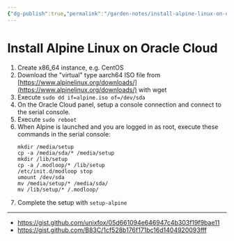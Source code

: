 ```yaml
---
{"dg-publish":true,"permalink":"/garden-notes/install-alpine-linux-on-oracle-cloud/","tags":["note","seedling"],"created":"2024-11-18T09:19","updated":"2024-11-30T19:57"}
---
```


# Install Alpine Linux on Oracle Cloud

1. Create x86_64 instance, e.g. CentOS
2. Download the "virtual" type aarch64 ISO file from [https://www.alpinelinux.org/downloads/](https://www.alpinelinux.org/downloads/) with wget
3. Execute `sudo dd if=alpine.iso of=/dev/sda`
4. On the Oracle Cloud panel, setup a console connection and connect to the serial console.
5. Execute `sudo reboot`
6. When Alpine is launched and you are logged in as root, execute these commands in the serial console:
	```
	mkdir /media/setup
	cp -a /media/sda/* /media/setup
	mkdir /lib/setup
	cp -a /.modloop/* /lib/setup
	/etc/init.d/modloop stop
	umount /dev/sda
	mv /media/setup/* /media/sda/
	mv /lib/setup/* /.modloop/
	```
1. Complete the setup with `setup-alpine`

---
- https://gist.github.com/unixfox/05d661094e646947c4b303f19f9bae11
- https://gist.github.com/B83C/1cf528b176f171bc16d1404920093fff
